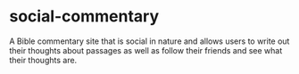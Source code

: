 social-commentary
=================

A Bible commentary site that is social in nature and allows users to write out their thoughts about passages as well as follow their friends and see what their thoughts are.
